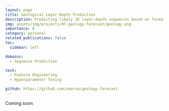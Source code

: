 ```yaml
---
layout: page
title: Geological Layer-Depth Prediction
description: Predicting likely 1D layer-depth sequences based on formations where lateral wells are typical
img: assets/img/projects/07-geology-forecast/geology.png
importance: 8
category: personal
related_publications: false
toc:
  sidebar: left

domains: 
  - Sequence Prediction

tech:
  - Feature Engineering
  - Hyperparameter Tuning

github: https://github.com/xmarva/geology-forecast
---
```


Coming soon.